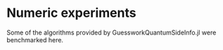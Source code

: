 # Numeric experiments

Some of the algorithms provided by GuessworkQuantumSideInfo.jl were benchmarked here.
